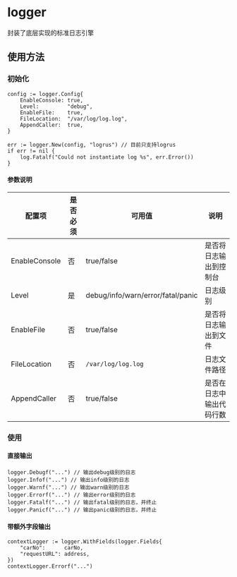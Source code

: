 # logger

封装了底层实现的标准日志引擎

## 使用方法

### 初始化
```
config := logger.Config{
    EnableConsole: true,
    Level:         "debug",
    EnableFile:    true,
    FileLocation:  "/var/log/log.log",
    AppendCaller:  true,
}

err := logger.New(config, "logrus") // 目前只支持logrus
if err != nil {
    log.Fatalf("Could not instantiate log %s", err.Error())
}
```
#### 参数说明
|配置项|是否必须|可用值|说明|
|---|---|---|---|
|EnableConsole|否|true/false|是否将日志输出到控制台|
|Level|是|debug/info/warn/error/fatal/panic|日志级别|
|EnableFile|否|true/false|是否将日志输出到文件|
|FileLocation|否|`/var/log/log.log`|日志文件路径|
|AppendCaller|否|true/false|是否在日志中输出代码行数|

### 使用
#### 直接输出
```
logger.Debugf("...") // 输出debug级别的日志
logger.Infof("...") // 输出info级别的日志
logger.Warnf("...") // 输出warn级别的日志
logger.Errorf("...") // 输出error级别的日志
logger.Fatalf("...") // 输出fatal级别的日志，并终止
logger.Panicf("...") // 输出panic级别的日志，并终止
```

#### 带额外字段输出
```
contextLogger := logger.WithFields(logger.Fields{
    "carNo":      carNo,
    "requestURL": address,
})
contextLogger.Errorf("...")
```